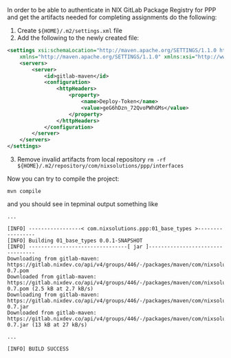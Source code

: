 In order to be able to authenticate in NIX GitLab Package Registry for PPP and get the artifacts needed for completing assignments do the following:
1. Create `${HOME}/.m2/settings.xml` file
2. Add the following to the newly created file:
```xml
<settings xsi:schemaLocation="http://maven.apache.org/SETTINGS/1.1.0 http://maven.apache.org/xsd/settings-1.1.0.xsd"
    xmlns="http://maven.apache.org/SETTINGS/1.1.0" xmlns:xsi="http://www.w3.org/2001/XMLSchema-instance">
    <servers>
        <server>
            <id>gitlab-maven</id>
            <configuration>
                <httpHeaders>
                    <property>
                        <name>Deploy-Token</name>
                        <value>geG6hDzn_72QvoPWhGMs</value>
                    </property>
                </httpHeaders>
            </configuration>
        </server>
    </servers>
</settings>
```
3. Remove invalid artifacts from local repository `rm -rf ${HOME}/.m2/repository/com/nixsolutions/ppp/interfaces`

Now you can try to compile the project:

`mvn compile`

and you should see in tepminal output something like

```
...

[INFO] -----------------< com.nixsolutions.ppp:01_base_types >-----------------
[INFO] Building 01_base_types 0.0.1-SNAPSHOT
[INFO] --------------------------------[ jar ]---------------------------------
Downloading from gitlab-maven: https://gitlab.nixdev.co/api/v4/groups/446/-/packages/maven/com/nixsolutions/ppp/interfaces/0.7/interfaces-0.7.pom
Downloaded from gitlab-maven: https://gitlab.nixdev.co/api/v4/groups/446/-/packages/maven/com/nixsolutions/ppp/interfaces/0.7/interfaces-0.7.pom (2.5 kB at 2.7 kB/s)
Downloading from gitlab-maven: https://gitlab.nixdev.co/api/v4/groups/446/-/packages/maven/com/nixsolutions/ppp/interfaces/0.7/interfaces-0.7.jar
Downloaded from gitlab-maven: https://gitlab.nixdev.co/api/v4/groups/446/-/packages/maven/com/nixsolutions/ppp/interfaces/0.7/interfaces-0.7.jar (13 kB at 27 kB/s)

...

[INFO] BUILD SUCCESS
```

